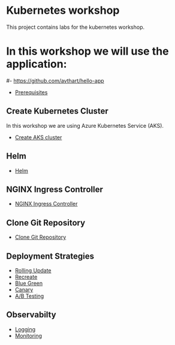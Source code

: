 # Kubernetes workshop

This project contains labs for the kubernetes workshop.

# In this workshop we will use the application:

#- <https://github.com/avthart/hello-app>

- [Prerequisites](k8s/prerequisites/)

## Create Kubernetes Cluster

In this workshop we are using Azure Kubernetes Service (AKS). 

- [Create AKS cluster](k8s/k8s-cluster/)

## Helm

- [Helm](k8s/helm/)

## NGINX Ingress Controller

- [NGINX Ingress Controller](k8s/ingress/)

## Clone Git Repository

- [Clone Git Repository](k8s/git/)

## Deployment Strategies

- [Rolling Update](k8s/rolling-update/)
- [Recreate](k8s/recreate/)
- [Blue Green](k8s/blue-green/)
- [Canary](k8s/canary/)
- [A/B Testing](k8s/a-b-testing/)

## Observabilty

- [Logging](k8s/logging/)
- [Monitoring](k8s/monitoring/)
